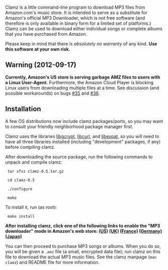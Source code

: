 Clamz is a little command-line program to download MP3 files from Amazon.com's music store.  It is intended to serve as a substitute for Amazon's official MP3 Downloader, which is not free software (and therefore is only available in binary form for a limited set of platforms.)  Clamz can be used to download either individual songs or complete albums that you have purchased from Amazon.

Please keep in mind that there is _absolutely no warranty_ of any kind.  **Use this software at your own risk.**

## Warning (2012-09-17) ##
**Currently, Amazon's US store is serving garbage AMZ files to users with a Linux User-Agent.**  Furthermore, the Amazon Cloud Player is blocking Linux users from downloading multiple files at a time.  See discussion (and possible workarounds) on bugs [#35](https://code.google.com/p/clamz/issues/detail?id=35) and [#36](https://code.google.com/p/clamz/issues/detail?id=36).

## Installation ##

A few OS distributions now include clamz packages/ports, so you may want to consult your friendly neighborhood package manager first.

Clamz uses the libraries [libgcrypt](http://www.gnupg.org/), [libcurl](http://curl.haxx.se/), and [libexpat](http://expat.sourceforge.net/), so you will need to have all three libraries installed (including "development" packages, if any) before compiling clamz.

After downloading the source package, run the following commands to unpack and compile clamz:
```
 tar xfvz clamz-0.5.tar.gz

 cd clamz-0.5

 ./configure

 make
```
To install it, run (as root):
```
 make install
```

**After installing clamz, click one of the following links to enable the "MP3 downloader" mode in Amazon's web store: [(US)](http://www.amazon.com/gp/dmusic/after_download_manager_install.html?AMDVersion=1.0.9)  [(UK)](http://www.amazon.co.uk/gp/dmusic/after_download_manager_install.html?AMDVersion=1.0.9)  [(France)](http://www.amazon.fr/gp/dmusic/after_download_manager_install.html?AMDVersion=1.0.9)  [(Germany)](http://www.amazon.de/gp/dmusic/after_download_manager_install.html?AMDVersion=1.0.9)  [(Japan)](http://www.amazon.co.jp/gp/dmusic/after_download_manager_install.html?AMDVersion=1.0.9)**

You can then proceed to purchase MP3 songs or albums.  When you do so, you will be given a `.amz` file (a small, encrypted data file); run clamz on this file to download the actual MP3 music files.  See the clamz manpage (`man clamz`) and README file for more information.